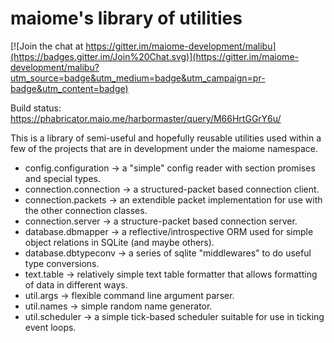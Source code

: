 maiome's library of utilities
=============================

[![Join the chat at https://gitter.im/maiome-development/malibu](https://badges.gitter.im/Join%20Chat.svg)](https://gitter.im/maiome-development/malibu?utm_source=badge&utm_medium=badge&utm_campaign=pr-badge&utm_content=badge)

Build status: https://phabricator.maio.me/harbormaster/query/M66HrtGGrY6u/

This is a library of semi-useful and hopefully reusable utilities used within a few
of the projects that are in development under the maiome namespace.

- config.configuration -> a "simple" config reader with section promises and special types.
- connection.connection -> a structured-packet based connection client.
- connection.packets -> an extendible packet implementation for use with the other connection classes.
- connection.server -> a structure-packet based connection server.
- database.dbmapper -> a reflective/introspective ORM used for simple object relations in SQLite (and maybe others).
- database.dbtypeconv -> a series of sqlite "middlewares" to do useful type conversions.
- text.table -> relatively simple text table formatter that allows formatting of data in different ways.
- util.args -> flexible command line argument parser.
- util.names -> simple random name generator.
- util.scheduler -> a simple tick-based scheduler suitable for use in ticking event loops.
